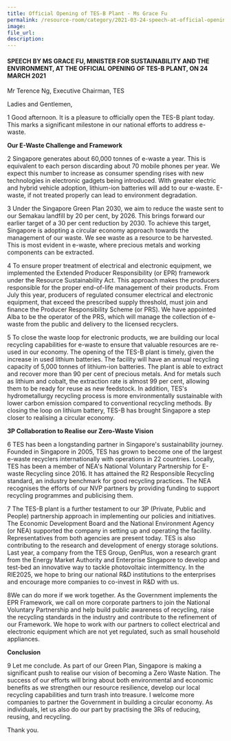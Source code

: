```yaml
---  
title: Official Opening of TES-B Plant - Ms Grace Fu  
permalink: /resource-room/category/2021-03-24-speech-at-official-opening-of-tes-b-plant
image:  
file_url:  
description:  
---  
```


#### SPEECH BY MS GRACE FU, MINISTER FOR SUSTAINABILITY AND THE ENVIRONMENT, AT THE OFFICIAL OPENING OF TES-B PLANT, ON 24 MARCH 2021

Mr Terence Ng, Executive Chairman, TES

Ladies and Gentlemen,

1 Good afternoon. It is a pleasure to officially open the TES-B plant today. This marks a significant milestone in our national efforts to address e-waste.

**Our E-Waste Challenge and Framework**

2 Singapore generates about 60,000 tonnes of e-waste a year. This is equivalent to each person discarding about 70 mobile phones per year. We expect this number to increase as consumer spending rises with new technologies in electronic gadgets being introduced. With greater electric and hybrid vehicle adoption, lithium-ion batteries will add to our e-waste. E-waste, if not treated properly can lead to environment degradation.

3 Under the Singapore Green Plan 2030, we aim to reduce the waste sent to our Semakau landfill by 20 per cent, by 2026. This brings forward our earlier target of a 30 per cent reduction by 2030. To achieve this target, Singapore is adopting a circular economy approach towards the management of our waste. We see waste as a resource to be harvested. This is most evident in e-waste, where precious metals and working components can be extracted.

4 To ensure proper treatment of electrical and electronic equipment, we implemented the Extended Producer Responsibility (or EPR) framework under the Resource Sustainability Act. This approach makes the producers responsible for the proper end-of-life management of their products. From July this year, producers of regulated consumer electrical and electronic equipment, that exceed the prescribed supply threshold, must join and finance the Producer Responsibility Scheme (or PRS). We have appointed Alba to be the operator of the PRS, which will manage the collection of e-waste from the public and delivery to the licensed recyclers.

5 To close the waste loop for electronic products, we are building our local recycling capabilities for e-waste to ensure that valuable resources are re-used in our economy. The opening of the TES-B plant is timely, given the increase in used lithium batteries. The facility will have an annual recycling capacity of 5,000 tonnes of lithium-ion batteries. The plant is able to extract and recover more than 90 per cent of precious metals. And for metals such as lithium and cobalt, the extraction rate is almost 99 per cent, allowing them to be ready for reuse as new feedstock. In addition, TES&#39;s hydrometallurgy recycling process is more environmentally sustainable with lower carbon emission compared to conventional recycling methods. By closing the loop on lithium battery, TES-B has brought Singapore a step closer to realising a circular economy.

**3P Collaboration to Realise our Zero-Waste Vision**

6 TES has been a longstanding partner in Singapore&#39;s sustainability journey. Founded in Singapore in 2005, TES has grown to become one of the largest e-waste recyclers internationally with operations in 22 countries. Locally, TES has been a member of NEA&#39;s National Voluntary Partnership for E-waste Recycling since 2016. It has attained the R2 Responsible Recycling standard, an industry benchmark for good recycling practices. The NEA recognises the efforts of our NVP partners by providing funding to support recycling programmes and publicising them.

7 The TES-B plant is a further testament to our 3P (Private, Public and People) partnership approach in implementing our policies and initiatives. The Economic Development Board and the National Environment Agency (or NEA) supported the company in setting up and operating the facility. Representatives from both agencies are present today. TES is also contributing to the research and development of energy storage solutions. Last year, a company from the TES Group, GenPlus, won a research grant from the Energy Market Authority and Enterprise Singapore to develop and test-bed an innovative way to tackle photovoltaic intermittency. In the RIE2025, we hope to bring our national R&amp;D institutions to the enterprises and encourage more companies to co-invest in R&amp;D with us.

8We can do more if we work together. As the Government implements the EPR Framework, we call on more corporate partners to join the National Voluntary Partnership and help build public awareness of recycling, raise the recycling standards in the industry and contribute to the refinement of our Framework. We hope to work with our partners to collect electrical and electronic equipment which are not yet regulated, such as small household appliances.

**Conclusion**

9 Let me conclude. As part of our Green Plan, Singapore is making a significant push to realise our vision of becoming a Zero Waste Nation. The success of our efforts will bring about both environmental and economic benefits as we strengthen our resource resilience, develop our local recycling capabilities and turn trash into treasure. I welcome more companies to partner the Government in building a circular economy. As individuals, let us also do our part by practising the 3Rs of reducing, reusing, and recycling.

Thank you.
